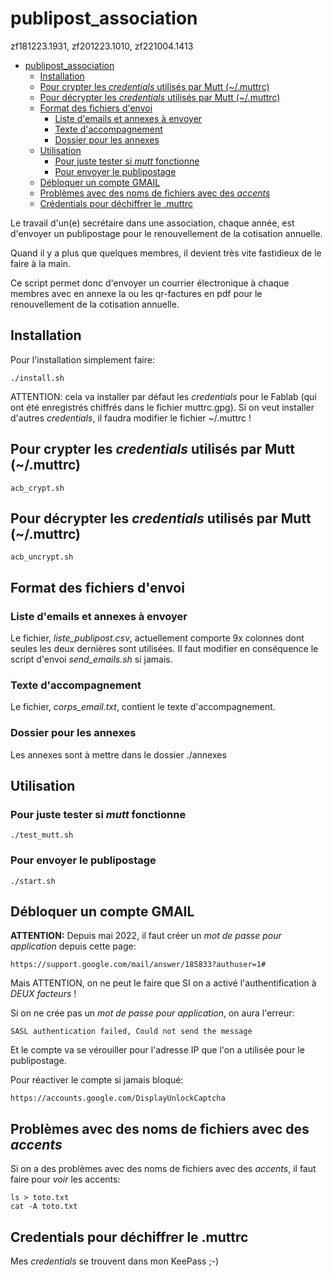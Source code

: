# publipost_association
zf181223.1931, zf201223.1010, zf221004.1413

<!-- TOC depthFrom:1 depthTo:6 withLinks:1 updateOnSave:1 orderedList:0 -->

- [publipost_association](#publipostassociation)
	- [Installation](#installation)
	- [Pour crypter les *credentials* utilisés par Mutt (~/.muttrc)](#pour-crypter-les-credentials-utiliss-par-mutt-muttrc)
	- [Pour décrypter les *credentials* utilisés par Mutt (~/.muttrc)](#pour-dcrypter-les-credentials-utiliss-par-mutt-muttrc)
	- [Format des fichiers d'envoi](#format-des-fichiers-denvoi)
		- [Liste d'emails et annexes à envoyer](#liste-demails-et-annexes-envoyer)
		- [Texte d'accompagnement](#texte-daccompagnement)
		- [Dossier pour les annexes](#dossier-pour-les-annexes)
	- [Utilisation](#utilisation)
		- [Pour juste tester si *mutt* fonctionne](#pour-juste-tester-si-mutt-fonctionne)
		- [Pour envoyer le publipostage](#pour-envoyer-le-publipostage)
	- [Débloquer un compte GMAIL](#dbloquer-un-compte-gmail)
	- [Problèmes avec des noms de fichiers avec des *accents*](#problmes-avec-des-noms-de-fichiers-avec-des-accents)
	- [Crédentials pour déchiffrer le .muttrc](#crdentials-pour-dchiffrer-le-muttrc)

<!-- /TOC -->

Le travail d'un(e) secrétaire dans une association, chaque année, est d'envoyer un publipostage pour le renouvellement de la cotisation annuelle.

Quand il y a plus que quelques membres, il devient très vite fastidieux de le faire à la main.

Ce script permet donc d'envoyer un courrier électronique à chaque membres avec en annexe la ou les qr-factures en pdf pour le renouvellement de la cotisation annuelle.


## Installation
Pour l'installation simplement faire:
```
./install.sh
```
ATTENTION: cela va installer par défaut les *credentials* pour le Fablab (qui ont été enregistrés chiffrés dans le fichier muttrc.gpg). Si on veut installer d'autres *credentials*, il faudra modifier le fichier ~/.muttrc !

## Pour crypter les *credentials* utilisés par Mutt (~/.muttrc)
```
acb_crypt.sh
```


## Pour décrypter les *credentials* utilisés par Mutt (~/.muttrc)
```
acb_uncrypt.sh
```


## Format des fichiers d'envoi
### Liste d'emails et annexes à envoyer
Le fichier, *liste_publipost.csv*, actuellement comporte 9x colonnes dont seules les deux dernières sont utilisées. Il faut modifier en conséquence le script d'envoi *send_emails.sh* si jamais.


### Texte d'accompagnement
Le fichier, *corps_email.txt*, contient le texte d'accompagnement.


### Dossier pour les annexes
Les annexes sont à mettre dans le dossier ./annexes


## Utilisation
### Pour juste tester si *mutt* fonctionne
```
./test_mutt.sh
```

### Pour envoyer le publipostage
```
./start.sh
```


## Débloquer un compte GMAIL
**ATTENTION:**
Depuis mai 2022, il faut créer un *mot de passe pour application* depuis cette page:
```
https://support.google.com/mail/answer/185833?authuser=1#
```
Mais ATTENTION, on ne peut le faire que SI on a activé l'authentification à *DEUX facteurs* !

Si on ne crée pas un *mot de passe pour application*, on aura l'erreur:
```
SASL authentication failed, Could not send the message
```
Et le compte va se vérouiller pour l'adresse IP que l'on a utilisée pour le publipostage.

Pour réactiver le compte si jamais bloqué:
```
https://accounts.google.com/DisplayUnlockCaptcha
```


## Problèmes avec des noms de fichiers avec des *accents*
Si on a des problèmes avec des noms de fichiers avec des *accents*, il faut faire pour *voir* les accents:
```
ls > toto.txt
cat -A toto.txt
```

## Credentials pour déchiffrer le .muttrc
Mes *credentials* se trouvent dans mon KeePass ;-)
